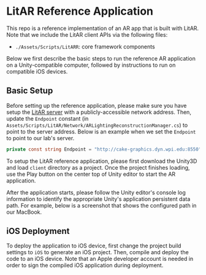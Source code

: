 # LitAR Reference Application

This repo is a reference implementation of an AR app that is built with LitAR.
Note that we include the LitAR client APIs via the following files:

- `./Assets/Scripts/LitARR`: core framework components

Below we first describe the basic steps to run the reference AR application on a Unity-compatible computer, followed by instructions to run on compatible iOS devices.

## Basic Setup

Before setting up the reference application, please make sure you have setup the [LitAR server](../server/) with a publicly-accessible network address.
Then, update the `Endpoint` constant (in `Assets/Scripts/LitAR/Network/ARLightingReconstructionManager.cs`) to point to the server address. Below is an example when we set the `Endpoint` to point to our lab's server.

```csharp
private const string Endpoint = "http://cake-graphics.dyn.wpi.edu:8550";
```

To setup the LitAR reference application, please first download the Unity3D and load `client` directory as a project.
Once the project finishes loading, use the Play button on the center top of Unity editor to start the AR application.

After the application starts, please follow the Unity editor's console log information to identify the appropriate Unity's application persistent data path. For example, below is a screenshot that shows the configured path in our MacBook.

## iOS Deployment

To deploy the application to iOS device, first change the project build settings to `iOS` to generate an iOS project.
Then, compile and deploy the code to an iOS device.
Note that an Apple developer account is needed in order to sign the compiled iOS application during deployment.
